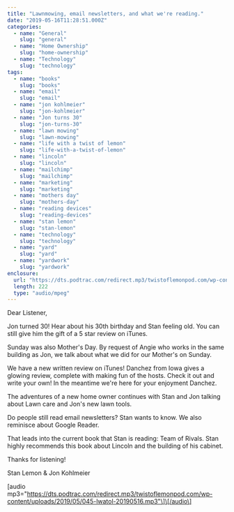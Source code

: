```yaml
---
title: "Lawnmowing, email newsletters, and what we're reading."
date: "2019-05-16T11:28:51.000Z"
categories:
  - name: "General"
    slug: "general"
  - name: "Home Ownership"
    slug: "home-ownership"
  - name: "Technology"
    slug: "technology"
tags:
  - name: "books"
    slug: "books"
  - name: "email"
    slug: "email"
  - name: "jon kohlmeier"
    slug: "jon-kohlmeier"
  - name: "Jon turns 30"
    slug: "jon-turns-30"
  - name: "lawn mowing"
    slug: "lawn-mowing"
  - name: "life with a twist of lemon"
    slug: "life-with-a-twist-of-lemon"
  - name: "lincoln"
    slug: "lincoln"
  - name: "mailchimp"
    slug: "mailchimp"
  - name: "marketing"
    slug: "marketing"
  - name: "mothers day"
    slug: "mothers-day"
  - name: "reading devices"
    slug: "reading-devices"
  - name: "stan lemon"
    slug: "stan-lemon"
  - name: "technology"
    slug: "technology"
  - name: "yard"
    slug: "yard"
  - name: "yardwork"
    slug: "yardwork"
enclosure:
  url: "https://dts.podtrac.com/redirect.mp3/twistoflemonpod.com/wp-content/uploads/2019/05/045-lwatol-20190516.mp3"
  length: 222
  type: "audio/mpeg"
---
```


Dear Listener,

Jon turned 30! Hear about his 30th birthday and Stan feeling old. You can still give him the gift of a 5 star review on iTunes.

Sunday was also Mother's Day. By request of Angie who works in the same building as Jon, we talk about what we did for our Mother's on Sunday.

We have a new written review on iTunes! Danchez from Iowa gives a glowing review, complete with making fun of the hosts. Check it out and write your own! In the meantime we're here for your enjoyment Danchez.

The adventures of a new home owner continues with Stan and Jon talking about Lawn care and Jon's new lawn tools.

Do people still read email newsletters? Stan wants to know. We also reminisce about Google Reader.

That leads into the current book that Stan is reading: Team of Rivals. Stan highly recommends this book about Lincoln and the building of his cabinet.

Thanks for listening!

Stan Lemon & Jon Kohlmeier

\[audio mp3="https://dts.podtrac.com/redirect.mp3/twistoflemonpod.com/wp-content/uploads/2019/05/045-lwatol-20190516.mp3"\]\[/audio\]
